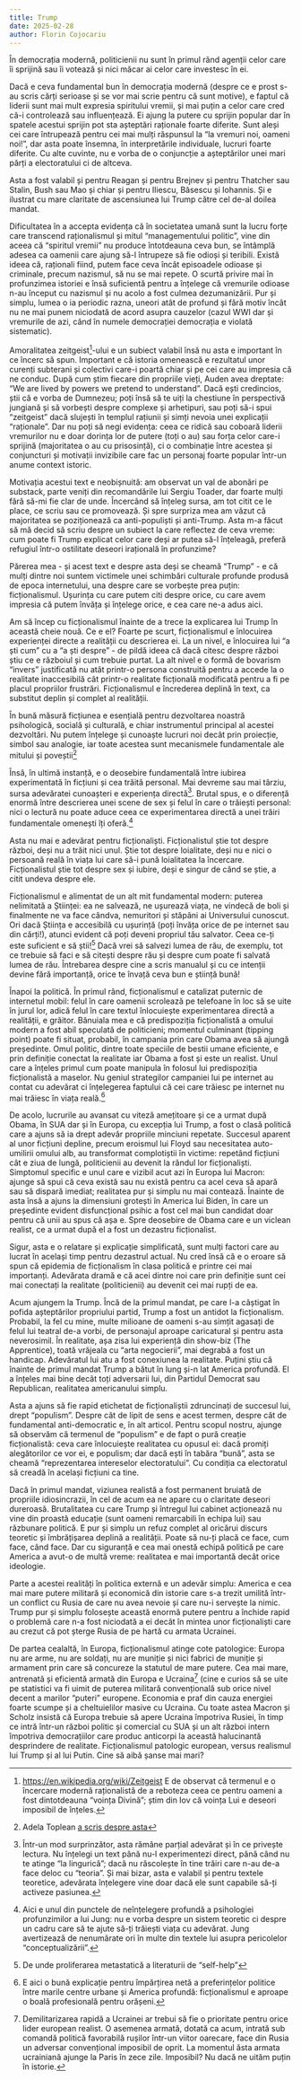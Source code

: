 ```yaml
---
title: Trump
date: 2025-02-28
author: Florin Cojocariu
---
```


În democrația modernă, politicienii nu sunt în primul rând agenții celor care îi sprijină sau îi votează și nici măcar ai celor care investesc în ei.

Dacă e ceva fundamental bun în democrația modernă (despre ce e prost s-au scris cărți serioase și se vor mai scrie pentru că sunt motive), e faptul că liderii sunt mai mult expresia spiritului vremii, și mai puțin a celor care cred că-i controlează sau influențează. Ei ajung la putere cu sprijin popular dar în spatele acestui sprijin pot sta așteptări raționale foarte diferite. Sunt aleși cei care întrupează pentru cei mai mulți răspunsul la “la vremuri noi, oameni noi!”, dar asta poate însemna, în interpretările individuale, lucruri foarte diferite. Cu alte cuvinte, nu e vorba de o conjuncție a așteptărilor unei mari părți a electoratului ci de altceva.

Asta a fost valabil și pentru Reagan și pentru Brejnev și pentru Thatcher sau Stalin, Bush sau Mao și chiar și pentru Iliescu, Băsescu și Iohannis. Și e ilustrat cu mare claritate de ascensiunea lui Trump către cel de-al doilea mandat.

Dificultatea în a accepta evidența că în societatea umană sunt la lucru forțe care transcend raționalismul și mitul “managementului politic”, vine din aceea că “spiritul vremii” nu produce întotdeauna ceva bun, se întâmplă adesea ca oamenii care ajung să-l întrupeze să fie odioși și teribili. Există ideea că, raționali fiind, putem face ceva încât episoadele odioase și criminale, precum nazismul, să nu se mai repete. O scurtă privire mai în profunzimea istoriei e însă suficientă pentru a înțelege că vremurile odioase n-au început cu nazismul și nu acolo a fost culmea dezumanizării. Pur și simplu, lumea o ia periodic razna, uneori atât de profund și fără motiv încât nu ne mai punem niciodată de acord asupra cauzelor (cazul WWI dar și vremurile de azi, când în numele democrației democrația e violată sistematic).

Amoralitatea zeitgeist[^1]-ului e un subiect valabil însă nu asta e important în ce încerc să spun. Important e că istoria omenească e rezultatul unor curenți subterani și colectivi care-i poartă chiar și pe cei care au impresia că ne conduc. După cum știm fiecare din propriile vieți, Auden avea dreptate: “We are lived by powers we pretend to understand”. Dacă ești credincios, știi că e vorba de Dumnezeu; poți însă să te uiți la chestiune în perspectivă jungiană și să vorbești despre complexe și arhetipuri, sau poți să-i spui “zeitgeist” dacă slujești în templul rațiunii și simți nevoia unei explicații “raționale”. Dar nu poți să negi evidența: ceea ce ridică sau coboară liderii vremurilor nu e doar dorința lor de putere (toți o au) sau forța celor care-i sprijină (majoritatea o au cu prisosință), ci o combinație între acestea și conjuncturi și motivații invizibile care fac un personaj foarte popular într-un anume context istoric.

Motivația acestui text e neobișnuită: am observat un val de abonări pe substack, parte veniți din recomandările lui Sergiu Toader, dar foarte mulți fără să-mi fie clar de unde. Încercând să înțeleg sursa, am tot citit ce le place, ce scriu sau ce promovează. Și spre surpriza mea am văzut că majoritatea se poziționează ca anti-populiști și anti-Trump. Asta m-a făcut să mă decid să scriu despre un subiect la care reflectez de ceva vreme: cum poate fi Trump explicat celor care deși ar putea să-l înțeleagă, preferă refugiul într-o ostilitate deseori irațională în profunzime?

Părerea mea - și acest text e despre asta deși se cheamă “Trump” - e că mulți dintre noi suntem victimele unei schimbări culturale profunde produsă de epoca internetului, una despre care se vorbește prea puțin: ficționalismul. Ușurința cu care putem citi despre orice, cu care avem impresia că putem învăța și înțelege orice, e cea care ne-a adus aici.

Am să încep cu ficționalismul înainte de a trece la explicarea lui Trump în această cheie nouă. Ce e el? Foarte pe scurt, ficționalismul e înlocuirea experienței directe a realității cu descrierea ei. La un nivel, e înlocuirea lui “a ști cum” cu a “a ști despre” - de pildă ideea că dacă citesc despre război știu ce e războiul și cum trebuie purtat. La alt nivel e o formă de bovarism “invers” justificată nu atât printr-o persona construită pentru a accede la o realitate inaccesibilă cât printr-o realitate ficțională modificată pentru a fi pe placul propriilor frustrări. Ficționalismul e încrederea deplină în text, ca substitut deplin și complet al realității.

În bună măsură ficțiunea e esențială pentru dezvoltarea noastră psihologică, socială și culturală, e chiar instrumentul principal al acestei dezvoltări. Nu putem înțelege și cunoaște lucruri noi decât prin proiecție, simbol sau analogie, iar toate acestea sunt mecanismele fundamentale ale mitului și poveștii[^2]

Însă, în ultimă instanță, e o deosebire fundamentală între iubirea experimentată în ficțiuni și cea trăită personal. Mai devreme sau mai târziu, sursa adevăratei cunoașteri e experiența directă[^3]. Brutal spus, e o diferență enormă între descrierea unei scene de sex și felul în care o trăiești personal: nici o lectură nu poate aduce ceea ce experimentarea directă a unei trăiri fundamentale omenești îți oferă.[^4]

Asta nu mai e adevărat pentru ficționaliști. Ficționalistul știe tot despre război, deși nu a trăit nici unul. Știe tot despre loialitate, deși nu e nici o persoană reală în viața lui care să-i pună loialitatea la încercare. Ficționalistul știe tot despre sex și iubire, deși e singur de când se știe, a citit undeva despre ele.

Ficționalismul e alimentat de un alt mit fundamental modern: puterea nelimitată a Științei: ea ne salvează, ne ușurează viața, ne vindecă de boli și finalmente ne va face cândva, nemuritori și stăpâni ai Universului cunoscut. Ori dacă Știința e accesibilă cu ușurință (poți învăța orice de pe internet sau din cărți!), atunci evident că poți deveni propriul tău salvator. Ceea ce-ți este suficient e să știi![^5] Dacă vrei să salvezi lumea de rău, de exemplu, tot ce trebuie să faci e să citești despre rău și despre cum poate fi salvată lumea de rău. Întrebarea despre cine a scris manualul și cu ce intenții devine fără importanță, orice te învață ceva bun e știință bună!

Înapoi la politică. În primul rând, ficționalismul e catalizat puternic de internetul mobil: felul în care oamenii scrolează pe telefoane în loc să se uite în jurul lor, adică felul în care textul înlocuiește experimentarea directă a realității, e grăitor. Bănuiala mea e că predispoziția ficționalistă a omului modern a fost abil speculată de politicieni; momentul culminant (tipping point) poate fi situat, probabil, în campania prin care Obama avea să ajungă președinte. Omul politic, dintre toate speciile de bestii umane eficiente, e prin definiție conectat la realitate iar Obama a fost și este un realist. Unul care a înțeles primul cum poate manipula în folosul lui predispoziția ficționalistă a maselor. Nu geniul strategilor campaniei lui pe internet au contat cu adevărat ci înțelegerea faptului că cei care trăiesc pe internet nu mai trăiesc în viața reală.[^6]

De acolo, lucrurile au avansat cu viteză amețitoare și ce a urmat după Obama, în SUA dar și în Europa, cu excepția lui Trump, a fost o clasă politică care a ajuns să ia drept adevăr propriile minciuni repetate. Succesul aparent al unor ficțiuni depline, precum eroismul lui Floyd sau necesitatea auto-umilirii omului alb, au transformat complotiștii în victime: repetând ficțiuni cât e ziua de lungă, politicienii au devenit la rândul lor ficționaliști. Simptomul specific e unul care e vizibil acut azi în Europa lui Macron: ajunge să spui că ceva există sau nu există pentru ca acel ceva să apară sau să dispară imediat; realitatea pur și simplu nu mai contează. Înainte de asta însă a ajuns la dimensiuni grotești în America lui Biden, în care un președinte evident disfuncțional psihic a fost cel mai bun candidat doar pentru că unii au spus că așa e. Spre deosebire de Obama care e un viclean realist, ce a urmat după el a fost un dezastru ficționalist.

Sigur, asta e o relatare și explicație simplificată, sunt mulți factori care au lucrat în același timp pentru dezastrul actual. Nu cred însă că e o eroare să spun că epidemia de ficționalism în clasa politică e printre cei mai importanți. Adevărata dramă e că acei dintre noi care prin definiție sunt cei mai conectați la realitate (politicienii) au devenit cei mai rupți de ea.

Acum ajungem la Trump. Încă de la primul mandat, pe care l-a câștigat în pofida așteptărilor propriului partid, Trump a fost un antidot la ficționalism. Probabil, la fel cu mine, multe milioane de oameni s-au simțit agasați de felul lui teatral de-a vorbi, de personajul aproape caricatural și pentru asta neverosimil. În realitate, așa zisa lui experiență din show-biz (The Apprentice), toată vrăjeala cu “arta negocierii”, mai degrabă a fost un handicap. Adevăratul lui atu a fost conexiunea la realitate. Puțini știu că înainte de primul mandat Trump a bătut în lung și-n lat America profundă. El a înțeles mai bine decât toți adversarii lui, din Partidul Democrat sau Republican, realitatea americanului simplu.

Asta a ajuns să fie rapid etichetat de ficționaliștii zdruncinați de succesul lui, drept “populism”. Despre cât de lipit de sens e acest termen, despre cât de fundamental anti-democratic e, în alt articol. Pentru scopul nostru, ajunge să observăm că termenul de “populism” e de fapt o pură creație ficționalistă: ceva care înlocuiește realitatea cu opusul ei: dacă promiți alegătorilor ce vor ei, e populism; dar dacă ești în tabăra “bună”, asta se cheamă “reprezentarea intereselor electoratului”. Cu condiția ca electoratul să creadă în același ficțiuni ca tine.

Dacă în primul mandat, viziunea realistă a fost permanent bruiată de propriile idiosincrazii, în cel de acum ea ne apare cu o claritate deseori dureroasă. Brutalitatea cu care Trump și întregul lui cabinet acționează nu vine din proastă educație (sunt oameni remarcabili în echipa lui) sau răzbunare politică. E pur și simplu un refuz complet al oricărui discurs teoretic și îmbrățișarea deplină a realității. Poate să nu-ți placă ce face, cum face, când face. Dar cu siguranță e cea mai onestă echipă politică pe care America a avut-o de multă vreme: realitatea e mai importantă decât orice ideologie.

Parte a acestei realități în politica externă e un adevăr simplu: America e cea mai mare putere militară și economică din istorie care s-a trezit umilită într-un conflict cu Rusia de care nu avea nevoie și care nu-i servește la nimic. Trump pur și simplu folosește această enormă putere pentru a închide rapid o problemă care n-a fost niciodată a ei decât în mintea unor ficționaliști care au crezut că pot șterge Rusia de pe hartă cu armata Ucrainei.

De partea cealaltă, în Europa, ficționalismul atinge cote patologice: Europa nu are arme, nu are soldați, nu are muniție și nici fabrici de muniție și armament prin care să concureze la statutul de mare putere. Cea mai mare, antrenată și eficientă armată din Europa e Ucraina[^7] (cine e curios să se uite pe statistici va fi uimit de puterea militară convențională sub orice nivel decent a marilor “puteri” europene. Economia e praf din cauza energiei foarte scumpe și a cheltuielilor masive cu Ucraina. Cu toate astea Macron și Scholz insistă că Europa trebuie să apere Ucraina împotriva Rusiei, în timp ce intră într-un război politic și comercial cu SUA și un alt război intern împotriva democrațiilor care produc anticorpi la această halucinantă desprindere de realitate. Ficționalismul patologic european, versus realismul lui Trump și al lui Putin. Cine să aibă șanse mai mari?

[^1]: https://en.wikipedia.org/wiki/Zeitgeist E de observat că termenul e o încercare modernă raționalistă de a reboteza ceea ce pentru oameni a fost dintotdeauna “voința Divină”; știm din Iov că voința Lui e deseori imposibil de înțeles.

[^2]: Adela Toplean [a scris despre asta](https://www.facebook.com/permalink.php?story_fbid=pfbid029Sn6QF2z2vrfRHMCzaaDxQuJMUbkjBvTnkGZnV6wGiykrc46XB1JwghKrh9mF2cul&id=100081884679612&__cft__[0]=AZVALL-3J6v6THHZYopTW5IKq1SynVXtZlAEehl5YQjAXkxWwUUiQcXozTTwTGdPlGIFqdVFvqWpSKdgx9gU0-RWsH5m6uiDbbm26ERiHKJ4vWt19TpMKVu1UJQgVYd05kJdVLqxNCoEDRoHsmYZh74h&__tn__=R]-R)

[^3]: Într-un mod surprinzător, asta rămâne parțial adevărat și în ce privește lectura. Nu înțelegi un text până nu-l experimentezi direct, până când nu te atinge “la lingurică”; dacă nu răscolește în tine trăiri care n-au de-a face deloc cu “teoria”. Și mai bizar, asta e valabil și pentru textele teoretice, adevărata înțelegere vine doar dacă ele sunt capabile să-ți activeze pasiunea.

[^4]: Aici e unul din punctele de neînțelegere profundă a psihologiei profunzimilor a lui Jung: nu e vorba despre un sistem teoretic ci despre un cadru care să te ajute să-ți trăiești viața cu adevărat. Jung avertizează de nenumărate ori în multe din textele lui asupra pericolelor “conceptualizării”.

[^5]: De unde proliferarea metastatică a literaturii de “self-help”

[^6]: E aici o bună explicație pentru împărțirea netă a preferințelor politice între marile centre urbane și America profundă: ficționalismul e aproape o boală profesională pentru orășeni.

[^7]: Demilitarizarea rapidă a Ucrainei ar trebui să fie o prioritate pentru orice lider european realist. O asemenea armată, dotată ca acum, intrată sub comandă politică favorabilă rușilor într-un viitor oarecare, face din Rusia un adversar convențional imposibil de oprit. La momentul ăsta armata ucrainiană ajunge la Paris în zece zile. Imposibil? Nu dacă ne uităm puțin în istorie.
